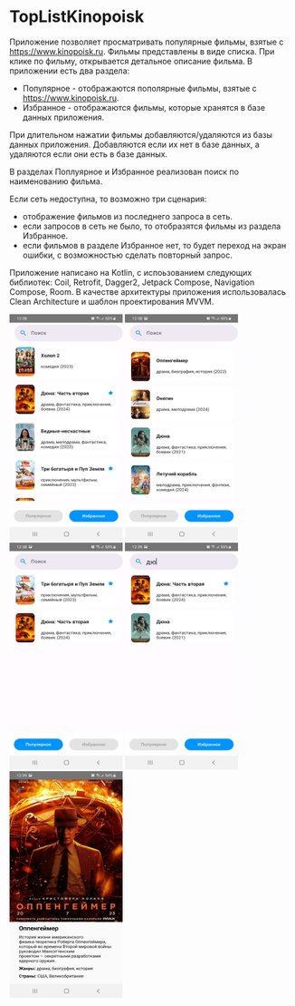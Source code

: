 # TopListKinopoisk

Приложение позволяет просматривать популярные фильмы, взятые с https://www.kinopoisk.ru. Фильмы представлены в виде списка. При клике по фильму, открывается детальное описание фильма. В приложении есть два раздела:
- Популярное - отображаются пополярные фильмы, взятые с https://www.kinopoisk.ru.
- Избранное - отображаются фильмы, которые хранятся в базе данных приложения.

При длительном нажатии фильмы добавляются/удаляются из базы данных приложения. Добавляются если их нет в базе данных, а удаляются если они есть в базе данных.

В разделах Поплуярное и Избранное реализован поиск по наименованию фильма.

Если сеть недоступна, то возможно три сценария:
- отображение фильмов из последнего запроса в сеть.
- если запросов в сеть не было, то отобразятся фильмы из раздела Избранное.
- если фильмов в разделе Избранное нет, то будет переход на экран ошибки, с возможностью сделать повторный запрос.

Приложение написано на Kotlin, с испоьзованием следующих библиотек: Coil, Retrofit, Dagger2, Jetpack Compose, Navigation Compose, Room. В качестве архитектуры приложения использовалась Clean Architecture и шаблон проектирования MVVM.

<div>
  <img src="Screenshots/SectionPopular1.png" width="200" height="400">
  <img src="Screenshots/SectionPopular2.png" width="200" height="400">
  <img src="Screenshots/SectionFavorites.png" width="200" height="400">
  <img src="Screenshots/MoviesSearch.png" width="200" height="400">
  <img src="Screenshots/MovieDescription.png" width="200" height="400">
</div>
